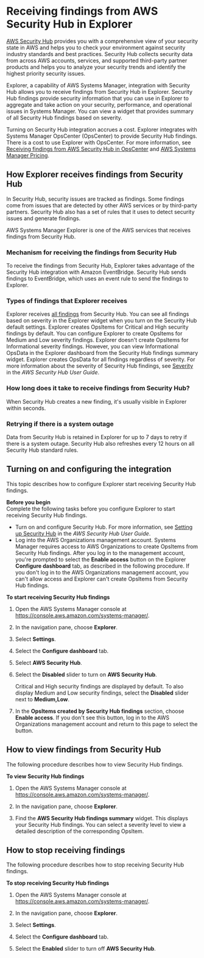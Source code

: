 # Receiving findings from AWS Security Hub in Explorer<a name="explorer-securityhub-integration"></a>

[AWS Security Hub](https://docs.aws.amazon.com/securityhub/latest/userguide/what-is-securityhub.html) provides you with a comprehensive view of your security state in AWS and helps you to check your environment against security industry standards and best practices\. Security Hub collects security data from across AWS accounts, services, and supported third\-party partner products and helps you to analyze your security trends and identify the highest priority security issues\.

Explorer, a capability of AWS Systems Manager, integration with Security Hub allows you to receive findings from Security Hub in Explorer\. Security Hub findings provide security information that you can use in Explorer to aggregate and take action on your security, performance, and operational issues in Systems Manager\. You can view a widget that provides summary of all Security Hub findings based on severity\. 

Turning on Security Hub integration accrues a cost\. Explorer integrates with Systems Manager OpsCenter \(OpsCenter\) to provide Security Hub findings\. There is a cost to use Explorer with OpsCenter\. For more information, see [Receiving findings from AWS Security Hub in OpsCenter](opscenter-securityhub-integration.md) and [AWS Systems Manager Pricing](http://aws.amazon.com/systems-manager/pricing/)\.

## How Explorer receives findings from Security Hub<a name="explorer-securityhub-integration-receiving-findings"></a>

In Security Hub, security issues are tracked as findings\. Some findings come from issues that are detected by other AWS services or by third\-party partners\. Security Hub also has a set of rules that it uses to detect security issues and generate findings\.

AWS Systems Manager Explorer is one of the AWS services that receives findings from Security Hub\.

### Mechanism for receiving the findings from Security Hub<a name="explorer-securityhub-integration-receive-mechanism"></a>

To receive the findings from Security Hub, Explorer takes advantage of the Security Hub integration with Amazon EventBridge\. Security Hub sends findings to EventBridge, which uses an event rule to send the findings to Explorer\.

### Types of findings that Explorer receives<a name="explorer-securityhub-integration-finding-types-received"></a>

Explorer receives [all findings](https://docs.aws.amazon.com/securityhub/latest/userguide/securityhub-cwe-integration-types.html#securityhub-cwe-integration-types-all-findings) from Security Hub\. You can see all findings based on severity in the Explorer widget when you turn on the Security Hub default settings\. Explorer creates OpsItems for Critical and High security findings by default\. You can configure Explorer to create OpsItems for Medium and Low severity findings\. Explorer doesn't create OpsItems for Informational severity findings\. However, you can view Informational OpsData in the Explorer dashboard from the Security Hub findings summary widget\. Explorer creates OpsData for all findings regardless of severity\. For more information about the severity of Security Hub findings, see [Severity](https://docs.aws.amazon.com/securityhub/latest/userguide/securityhub-cwe-integration-types.html#securityhub-cwe-integration-types-all-findings) in the *AWS Security Hub User Guide*\.

### How long does it take to receive findings from Security Hub?<a name="explorer-securityhub-integration-receive-finding-latency"></a>

When Security Hub creates a new finding, it's usually visible in Explorer within seconds\. 

### Retrying if there is a system outage<a name="explorer-securityhub-integration-retry-receive"></a>

Data from Security Hub is retained in Explorer for up to 7 days to retry if there is a system outage\. Security Hub also refreshes every 12 hours on all Security Hub standard rules\. 

## Turning on and configuring the integration<a name="explorer-securityhub-integration-receive-enable"></a>

This topic describes how to configure Explorer start receiving Security Hub findings\.

**Before you begin**  
Complete the following tasks before you configure Explorer to start receiving Security Hub findings\.
+ Turn on and configure Security Hub\. For more information, see [Setting up Security Hub](https://docs.aws.amazon.com/securityhub/latest/userguide/securityhub-settingup.html) in the *AWS Security Hub User Guide*\.
+ Log into the AWS Organizations management account\. Systems Manager requires access to AWS Organizations to create OpsItems from Security Hub findings\. After you log in to the management account, you're prompted to select the **Enable access** button on the Explorer **Configure dashboard** tab, as described in the following procedure\. If you don't log in to the AWS Organizations management account, you can't allow access and Explorer can't create OpsItems from Security Hub findings\.

**To start receiving Security Hub findings**

1. Open the AWS Systems Manager console at [https://console\.aws\.amazon\.com/systems\-manager/](https://console.aws.amazon.com/systems-manager/)\.

1. In the navigation pane, choose **Explorer**\.

1. Select **Settings**\.

1. Select the **Configure dashboard** tab\.

1. Select **AWS Security Hub**\.

1. Select the **Disabled** slider to turn on **AWS Security Hub**\.

   Critical and High security findings are displayed by default\. To also display Medium and Low security findings, select the **Disabled** slider next to **Medium,Low**\.

1. In the **OpsItems created by Security Hub findings** section, choose **Enable access**\. If you don't see this button, log in to the AWS Organizations management account and return to this page to select the button\.

## How to view findings from Security Hub<a name="explorer-securityhub-integration-view-received-findings"></a>

The following procedure describes how to view Security Hub findings\.

**To view Security Hub findings**

1. Open the AWS Systems Manager console at [https://console\.aws\.amazon\.com/systems\-manager/](https://console.aws.amazon.com/systems-manager/)\.

1. In the navigation pane, choose **Explorer**\.

1. Find the **AWS Security Hub findings summary** widget\. This displays your Security Hub findings\. You can select a severity level to view a detailed description of the corresponding OpsItem\.

## How to stop receiving findings<a name="explorer-securityhub-integration-disable-receive"></a>

The following procedure describes how to stop receiving Security Hub findings\.

**To stop receiving Security Hub findings**

1. Open the AWS Systems Manager console at [https://console\.aws\.amazon\.com/systems\-manager/](https://console.aws.amazon.com/systems-manager/)\.

1. In the navigation pane, choose **Explorer**\.

1. Select **Settings**\.

1. Select the **Configure dashboard** tab\.

1. Select the **Enabled** slider to turn off **AWS Security Hub**\.